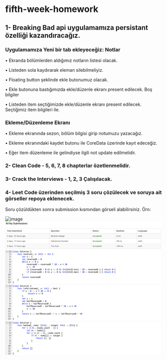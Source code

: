# fifth-week-homework

## 1- Breaking Bad api uygulamamıza persistant özelliği kazandıracağız.

### Uygulamamıza Yeni bir tab ekleyeceğiz: Notlar

• Ekranda bölümlerden aldığımız notların listesi olacak.

• Listeden sola kaydırarak eleman silebilmeliyiz.

• Floating button şeklinde ekle butonumuz olacak.

• Ekle butonuna bastığımızda ekle/düzenle ekranı present edilecek. Boş bilgiler

• Listeden item seçtiğimizde ekle/düzenle ekranı present edilecek. Seçtiğimiz item bilgileri ile.

### Ekleme/Düzenleme Ekranı

• Ekleme ekranında sezon, bölüm bilgisi girip notumuzu yazacağız.

• Ekleme ekranındaki kaydet butonu ile CoreData üzerinde kayıt edeceğiz.

• Eğer item düzenleme ile gelindiyse ilgili not update edilmelidir.


### 2- Clean Code - 5, 6, 7, 8 chapterlar özetlenmelidir.

### 3- Crack the Interviews - 1, 2, 3 Çalışılacak.
 
### 4- Leet Code üzerinden seçilmiş 3 soru çözülecek ve soruya ait görseller repoya eklenecek. 
Soru çözüldükten sonra submission kısmından görseli alabilirsiniz. Örn:

<img width="584" alt="image" src="https://user-images.githubusercontent.com/65663370/204152185-1f073bb2-4e0d-4466-b29f-61adcbe15a8f.png">

<img alt="image" src="./LeetCode/leetcode-1.png">
<img alt="image" src="./LeetCode/leetcode-2.png">
<img alt="image" src="./LeetCode/leetcode-3.png">
<img alt="image" src="./LeetCode/leetcode-4.png">